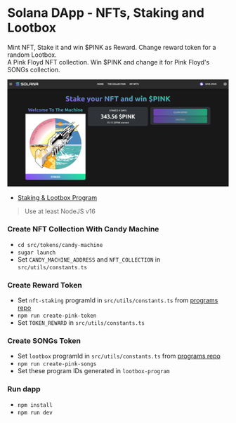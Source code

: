 # Solana DApp - NFTs, Staking and Lootbox

Mint NFT, Stake it and win $PINK as Reward. Change reward token for a random Lootbox.
<br>
A Pink Floyd NFT collection. Win $PINK and change it for Pink Floyd's SONGs collection.

![Stake NFT Demo](https://github.com/KevinFiorentino/solana-staking-lootbox-ui/blob/master/public/stake-demo.png?raw=true)

- [Staking & Lootbox Program](https://github.com/KevinFiorentino/solana-staking-lootbox)

> Use at least NodeJS v16

### Create NFT Collection With Candy Machine

- `cd src/tokens/candy-machine`
- `sugar launch`
- Set `CANDY_MACHINE_ADDRESS` and `NFT_COLLECTION` in `src/utils/constants.ts`

### Create Reward Token

- Set `nft-staking` programId in `src/utils/constants.ts` from [programs repo](https://github.com/KevinFiorentino/solana-staking-lootbox)
- `npm run create-pink-token`
- Set `TOKEN_REWARD` in `src/utils/constants.ts`

### Create SONGs Token

- Set `lootbox` programId in `src/utils/constants.ts` from [programs repo](https://github.com/KevinFiorentino/solana-staking-lootbox)
- `npm run create-pink-songs`
- Set these program IDs generated in `lootbox-program`

### Run dapp

- `npm install`
- `npm run dev`
